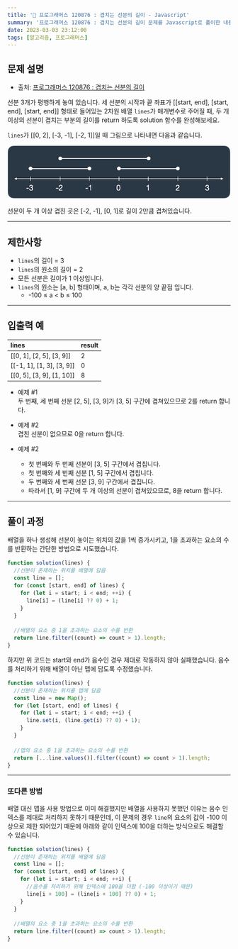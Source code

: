 ```yaml
---
title: '🏅 프로그래머스 120876 : 겹치는 선분의 길이 - Javascript'
summary: '프로그래머스 120876 : 겹치는 선분의 길이 문제를 Javascript로 풀이한 내용입니다.'
date: 2023-03-03 23:12:00
tags: [알고리즘, 프로그래머스]
---
```


## 문제 설명

- 출처: [프로그래머스 120876 : 겹치는 선분의 길이](https://school.programmers.co.kr/learn/courses/30/lessons/120876)

선분 3개가 평행하게 놓여 있습니다. 세 선분의 시작과 끝 좌표가 [[start, end], [start, end], [start, end]] 형태로 들어있는 2차원 배열 `lines`가 매개변수로 주어질 때, 두 개 이상의 선분이 겹치는 부분의 길이를 return 하도록 solution 함수를 완성해보세요.

`lines`가 [[0, 2], [-3, -1], [-2, 1]]일 때 그림으로 나타내면 다음과 같습니다.

![example img](120876-example.png)

선분이 두 개 이상 겹친 곳은 [-2, -1], [0, 1]로 길이 2만큼 겹쳐있습니다.

---

## 제한사항

- `lines`의 길이 = 3
- `lines`의 원소의 길이 = 2
- 모든 선분은 길이가 1 이상입니다.
- `lines`의 원소는 [a, b] 형태이며, a, b는 각각 선분의 양 끝점 입니다.
  - -100 ≤ a $<$ b ≤ 100

---

## 입출력 예

| lines                     | result |
| :------------------------ | :----- |
| [[0, 1], [2, 5], [3, 9]]  | 2      |
| [[-1, 1], [1, 3], [3, 9]] | 0      |
| [[0, 5], [3, 9], [1, 10]] | 8      |

- 예제 #1  
  두 번째, 세 번째 선분 [2, 5], [3, 9]가 [3, 5] 구간에 겹쳐있으므로 2를 return 합니다.

- 예제 #2  
  겹친 선분이 없으므로 0을 return 합니다.

- 예제 #2
  - 첫 번째와 두 번째 선분이 [3, 5] 구간에서 겹칩니다.
  - 첫 번째와 세 번째 선분 [1, 5] 구간에서 겹칩니다.
  - 두 번째와 세 번째 선분 [3, 9] 구간에서 겹칩니다.
  - 따라서 [1, 9] 구간에 두 개 이상의 선분이 겹쳐있으므로, 8을 return 합니다.

---

## 풀이 과정

배열을 하나 생성해 선분이 놓이는 위치의 값을 1씩 증가시키고, 1을 초과하는 요소의 수를 반환하는 간단한 방법으로 시도했습니다.

```javascript
function solution(lines) {
  //선분이 존재하는 위치를 배열에 담음
  const line = [];
  for (const [start, end] of lines) {
    for (let i = start; i < end; ++i) {
      line[i] = (line[i] ?? 0) + 1;
    }
  }

  //배열의 요소 중 1을 초과하는 요소의 수를 반환
  return line.filter((count) => count > 1).length;
}
```

하지만 위 코드는 start와 end가 음수인 경우 제대로 작동하지 않아 실패했습니다.
음수를 처리하기 위해 배열이 아닌 맵에 담도록 수정했습니다.

```javascript
function solution(lines) {
  //선분이 존재하는 위치를 맵에 담음
  const line = new Map();
  for (let [start, end] of lines) {
    for (let i = start; i < end; ++i) {
      line.set(i, (line.get(i) ?? 0) + 1);
    }
  }

  //맵의 요소 중 1을 초과하는 요소의 수를 반환
  return [...line.values()].filter((count) => count > 1).length;
}
```

---

### 또다른 방법

배열 대신 맵을 사용 방법으로 이미 해결했지만 배열을 사용하지 못했던 이유는 음수 인덱스를 제대로 처리하지 못하기 때문인데,
이 문제의 경우 `line`의 요소의 값이 -100 이상으로 제한 되어있기 때문에 아래와 같이 인덱스에 100을 더하는 방식으로도 해결할 수 있습니다.

```javascript
function solution(lines) {
  //선분이 존재하는 위치를 배열에 담음
  const line = [];
  for (const [start, end] of lines) {
    for (let i = start; i < end; ++i) {
      //음수를 처리하기 위해 인덱스에 100을 더함 (-100 이상이기 때문)
      line[i + 100] = (line[i + 100] ?? 0) + 1;
    }
  }

  //배열의 요소 중 1을 초과하는 요소의 수를 반환
  return line.filter((count) => count > 1).length;
}
```
